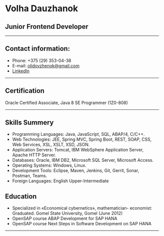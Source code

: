 [LinkedIn]: https://www.linkedin.com/in/olga-dovzhenok/
# Volha Dauzhanok
## Junior Frontend Developer
***
## Contact information:
+ Phone: +375 (29) 353-04-38
+ E-mail: olidovzhenok@gmail.com
+ [LinkedIn]
***
## Certification
Oracle Certified Associate, Java 8 SE Programmer (1Z0-808)
***
## Skills Summery
+ Programming Languages: Java, JavaScript, SQL, ABAP/4, C/C++.
+ Web Technologies: JEE, Spring MVC, Spring Boot, REST, SOAP, CSS, Web Services, XSL, XSLT, XSD, JSON.
+ Application Servers: Tomcat, IBM WebSphere Application Server, Apache HTTP Server.
+ Databases: Oracle, IBM DB2, Microsoft SQL Server, Microsoft Access.
+ Operating Systems: Windows, Linux.
+ Development Tools: Eclipse,  Maven, Jenkins, Git, Gerrit, Sonar, Postman, Teams.
+ Foreign Languages: English Upper-Intermediate
## Education
+ Specialized in «Economical cybernetics», mathematician- economist: Graduated. Gomel State University, Gomel (June 2012)
+ OpenSAP course ABAP Development for SAP HANA
+ OpenSAP course Next Steps in Software Development on SAP HANA
***

